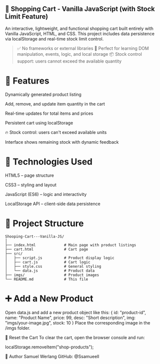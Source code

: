## 🛒 Shopping Cart - Vanilla JavaScript (with Stock Limit Feature)
An interactive, lightweight, and functional shopping cart built entirely with Vanilla JavaScript, HTML, and CSS. This project includes data persistence via localStorage and real-time stock limit control.

> ✅ No frameworks or external libraries
> 🎯 Perfect for learning DOM manipulation, events, logic, and local storage
> 📦 Stock control support: users cannot exceed the available quantity

# 🚀 Features
Dynamically generated product listing

Add, remove, and update item quantity in the cart

Real-time updates for total items and prices

Persistent cart using localStorage

🔥 Stock control: users can't exceed available units

Interface shows remaining stock with dynamic feedback

# 🧠 Technologies Used
HTML5 – page structure

CSS3 – styling and layout

JavaScript (ES6) – logic and interactivity

LocalStorage API – client-side data persistence

# 📁 Project Structure
```
Shooping-Cart---Vanilla-JS/
│
├── index.html             # Main page with product listings
├── cart.html              # Cart page
├── src/
│   ├── script.js          # Product display logic
│   ├── cart.js            # Cart logic
│   ├── style.css          # General styling
│   └── data.js            # Product data
├── imgs/                  # Product images
└── README.md              # This file
```
# ➕ Add a New Product
Open data.js and add a new product object like this:
{
  id: "product-id",
  name: "Product Name",
  price: 99,
  desc: "Short description",
  img: "imgs/your-image.jpg",
  stock: 10
}
Place the corresponding image in the /imgs folder.

🔄 Reset the Cart
To clear the cart, open the browser console and run:

localStorage.removeItem("shop-products");

👤 Author
Samuel Werlang
GitHub: @Ssamueell


